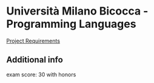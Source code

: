 # Università Milano Bicocca - Programming Languages
[Project Requirements](TracciaProgetto.pdf)

## Additional info
exam score: 30 with honors
